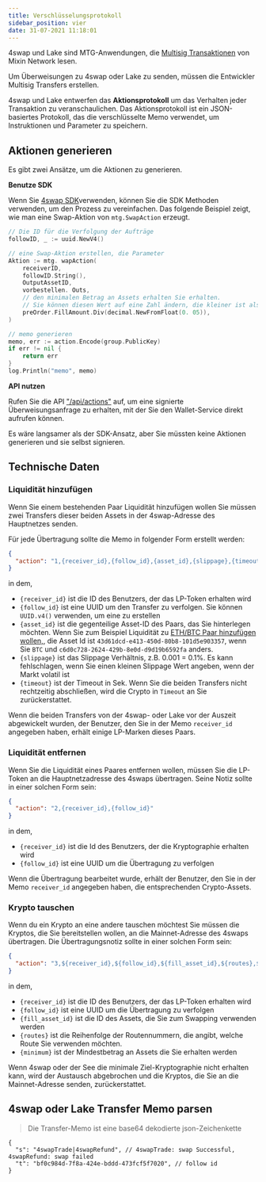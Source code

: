 ```yaml
---
title: Verschlüsselungsprotokoll
sidebar_position: vier
date: 31-07-2021 11:18:01
---
```


4swap und Lake sind MTG-Anwendungen, die [Multisig Transaktionen](https://developers.mixin.one/document/wallet/api/multisigs/tutorial) von Mixin Network lesen.

Um Überweisungen zu 4swap oder Lake zu senden, müssen die Entwickler Multisig Transfers erstellen.

4swap und Lake entwerfen das **Aktionsprotokoll** um das Verhalten jeder Transaktion zu veranschaulichen. Das Aktionsprotokoll ist ein JSON-basiertes Protokoll, das die verschlüsselte Memo verwendet, um Instruktionen und Parameter zu speichern.

## Aktionen generieren

Es gibt zwei Ansätze, um die Aktionen zu generieren.

**Benutze SDK**

Wenn Sie [4swap SDK](https://github.com/fox-one/4swap-sdk-go)verwenden, können Sie die SDK Methoden verwenden, um den Prozess zu vereinfachen. Das folgende Beispiel zeigt, wie man eine Swap-Aktion von  `mtg.SwapAction` erzeugt.

```go
// Die ID für die Verfolgung der Aufträge
followID, _ := uuid.NewV4()

// eine Swap-Aktion erstellen, die Parameter
Aktion := mtg. wapAction(
    receiverID,
    followID.String(),
    OutputAssetID,
    vorbestellen. Outs,
    // den minimalen Betrag an Assets erhalten Sie erhalten.
    // Sie können diesen Wert auf eine Zahl ändern, die kleiner ist als preOrder.FillAmount
    preOrder.FillAmount.Div(decimal.NewFromFloat(0. 05)),
)

// memo generieren
memo, err := action.Encode(group.PublicKey)
if err != nil {
    return err
}
log.Println("memo", memo)
```

**API nutzen**

Rufen Sie die API ["/api/actions"](./apis/actions) auf, um eine signierte Überweisungsanfrage zu erhalten, mit der Sie den Wallet-Service direkt aufrufen können.

Es wäre langsamer als der SDK-Ansatz, aber Sie müssten keine Aktionen generieren und sie selbst signieren.

## Technische Daten

### Liquidität hinzufügen

Wenn Sie einem bestehenden Paar Liquidität hinzufügen wollen Sie müssen zwei Transfers dieser beiden Assets in der 4swap-Adresse des Hauptnetzes senden.

Für jede Übertragung sollte die Memo in folgender Form erstellt werden:

```json
{
  "action": "1,{receiver_id},{follow_id},{asset_id},{slippage},{timeout}"
}
```

in dem,

- `{receiver_id}` ist die ID des Benutzers, der das LP-Token erhalten wird
- `{follow_id}` ist eine UUID um den Transfer zu verfolgen. Sie können `UUID.v4()` verwenden, um eine zu erstellen
- `{asset_id}` ist die gegenteilige Asset-ID des Paars, das Sie hinterlegen möchten. Wenn Sie zum Beispiel Liquidität zu [ETH/BTC Paar hinzufügen wollen,](https://app.4swap.org/#/pair-info?base=43d61dcd-e413-450d-80b8-101d5e903357&quote=c6d0c728-2624-429b-8e0d-d9d19b6592fa), die Asset Id ist `43d61dcd-e413-450d-80b8-101d5e903357`, wenn Sie `BTC` und `c6d0c728-2624-429b-8e0d-d9d19b6592fa` anders.
- `{slippage}` ist das Slippage Verhältnis, z.B. 0.001 = 0.1%. Es kann fehlschlagen, wenn Sie einen kleinen Slippage Wert angeben, wenn der Markt volatil ist
- `{timeout}` ist der Timeout in Sek. Wenn Sie die beiden Transfers nicht rechtzeitig abschließen, wird die Crypto in `Timeout` an Sie zurückerstattet.

Wenn die beiden Transfers von der 4swap- oder Lake vor der Auszeit abgewickelt wurden, der Benutzer, den Sie in der Memo `receiver_id` angegeben haben, erhält einige LP-Marken dieses Paars.


### Liquidität entfernen

Wenn Sie die Liquidität eines Paares entfernen wollen, müssen Sie die LP-Token an die Hauptnetzadresse des 4swaps übertragen. Seine Notiz sollte in einer solchen Form sein:

```json
{
  "action": "2,{receiver_id},{follow_id}"
}
```

in dem,

- `{receiver_id}` ist die Id des Benutzers, der die Kryptographie erhalten wird
- `{follow_id}` ist eine UUID um die Übertragung zu verfolgen

Wenn die Übertragung bearbeitet wurde, erhält der Benutzer, den Sie in der Memo `receiver_id` angegeben haben, die entsprechenden Crypto-Assets.

### Krypto tauschen

Wenn du ein Krypto an eine andere tauschen möchtest Sie müssen die Kryptos, die Sie bereitstellen wollen, an die Mainnet-Adresse des 4swaps übertragen. Die Übertragungsnotiz sollte in einer solchen Form sein:

```json
{
  "action": "3,${receiver_id},${follow_id},${fill_asset_id},${routes},${minimum}"
}
```

in dem,

- `{receiver_id}` ist die ID des Benutzers, der das LP-Token erhalten wird
- `{follow_id}` ist eine UUID um die Übertragung zu verfolgen
- `{fill_asset_id}` ist die ID des Assets, die Sie zum Swapping verwenden werden
- `{routes}` ist die Reihenfolge der Routennummern, die angibt, welche Route Sie verwenden möchten.
- `{minimum}` ist der Mindestbetrag an Assets die Sie erhalten werden

Wenn 4swap oder der See die minimale Ziel-Kryptographie nicht erhalten kann, wird der Austausch abgebrochen und die Kryptos, die Sie an die Mainnet-Adresse senden, zurückerstattet.

## 4swap oder Lake Transfer Memo parsen

> Die Transfer-Memo ist eine base64 dekodierte json-Zeichenkette

```json5
{
  "s": "4swapTrade|4swapRefund", // 4swapTrade: swap Successful, 4swapRefund: swap failed
  "t": "bf0c984d-7f8a-424e-bddd-473fcf5f7020", // follow id
}
```
